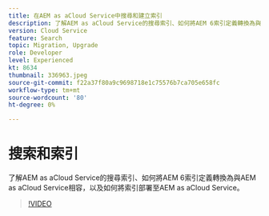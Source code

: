 ```yaml
---
title: 在AEM as aCloud Service中搜尋和建立索引
description: 了解AEM as aCloud Service的搜尋索引、如何將AEM 6索引定義轉換為與AEM as aCloud Service相容的索引，以及如何部署索引……（說明應介於60到160個字元之間）
version: Cloud Service
feature: Search
topic: Migration, Upgrade
role: Developer
level: Experienced
kt: 8634
thumbnail: 336963.jpeg
source-git-commit: f22a37f80a9c9698718e1c75576b7ca705e658fc
workflow-type: tm+mt
source-wordcount: '80'
ht-degree: 0%

---
```



# 搜索和索引

了解AEM as aCloud Service的搜尋索引、如何將AEM 6索引定義轉換為與AEM as aCloud Service相容，以及如何將索引部署至AEM as aCloud Service。

>[!VIDEO](https://video.tv.adobe.com/v/336963/?quality=12&learn=on)
